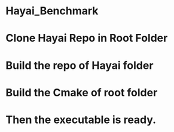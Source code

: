 # Hayai_Benchmark
# Clone Hayai Repo in Root Folder
# Build the repo of Hayai folder
# Build the Cmake of root folder
# Then the executable is ready.
